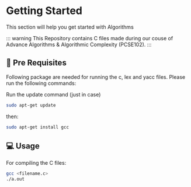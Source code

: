 # Getting Started

This section will help you get started with Algorithms

::: warning
This Repository contains C files made during our couse of Advance Algorithms & Algorithmic Complexity (PCSE102).
:::

## 🚩 Pre Requisites

Following package are needed for running the c, lex and yacc files. Please run the following commands:

Run the update command (just in case)

```sh
sudo apt-get update
```

then:

```sh
sudo apt-get install gcc
```

## 💻 Usage

For compiling the C files:

```sh
gcc <filename.c>
./a.out
```
